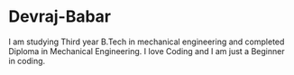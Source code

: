 # Devraj-Babar
I am studying Third year B.Tech in mechanical engineering and completed Diploma in Mechanical Engineering. I love Coding and I am just a Beginner in coding.
